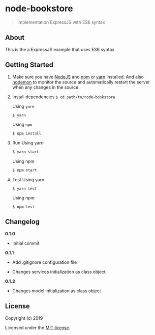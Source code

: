 # node-bookstore

> Implementation ExpressJS with ES6 syntax

## About

This is the a ExpressJS example that uses ES6 syntax.

## Getting Started

1. Make sure you have [NodeJS](https://nodejs.org) and [npm](https://www.npmjs.com) or [yarn](https://yarnpkg.com) installed. And also [nodemon](https://nodemon.io/) to monitor the source and automatically restart the server when any changes in the source.
2. Install dependencies
    ```$ cd path/to/node-bookstore```

    Using `yarn`
    ```bash
    $ yarn
    ```

    Using `npm`
    ```bash
    $ npm install
    ```

3. Run
    Using yarn
    ```bash
    $ yarn start
    ```

    Using npm
    ```bash
    $ npm start
    ```

4. Test
    Using yarn
    ```
    $ yarn test
    ```

    Using npm
    ```
    $ npm test
    ```

## Changelog

__0.1.0__

- Initial commit

__0.1.1__

- Add .gitignore configuration file

- Changes services initialization as class object

__0.1.2__

- Changes model initialization as class object

## License

Copyright (c) 2019

Licensed under the [MIT license](LICENSE).